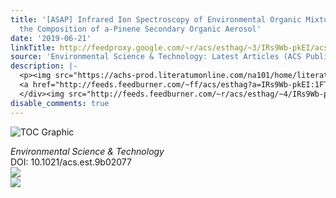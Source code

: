 ```yaml
---
title: '[ASAP] Infrared Ion Spectroscopy of Environmental Organic Mixtures: Probing
  the Composition of a-Pinene Secondary Organic Aerosol'
date: '2019-06-21'
linkTitle: http://feedproxy.google.com/~r/acs/esthag/~3/IRs9Wb-pkEI/acs.est.9b02077
source: 'Environmental Science & Technology: Latest Articles (ACS Publications)'
description: |-
  <p><img src="https://achs-prod.literatumonline.com/na101/home/literatum/publisher/achs/journals/content/esthag/0/esthag.ahead-of-print/acs.est.9b02077/20190621/images/medium/es-2019-020775_0006.gif" alt="TOC Graphic"/></p><div><cite>Environmental Science & Technology</cite></div><div>DOI: 10.1021/acs.est.9b02077</div><div class="feedflare">
  <a href="http://feeds.feedburner.com/~ff/acs/esthag?a=IRs9Wb-pkEI:1FTFzHXvfsU:yIl2AUoC8zA"><img src="http://feeds.feedburner.com/~ff/acs/esthag?d=yIl2AUoC8zA" border="0"></img></a>
  </div><img src="http://feeds.feedburner.com/~r/acs/esthag/~4/IRs9Wb-pkEI" ...
disable_comments: true
---
```

<p><img src="https://achs-prod.literatumonline.com/na101/home/literatum/publisher/achs/journals/content/esthag/0/esthag.ahead-of-print/acs.est.9b02077/20190621/images/medium/es-2019-020775_0006.gif" alt="TOC Graphic"/></p><div><cite>Environmental Science & Technology</cite></div><div>DOI: 10.1021/acs.est.9b02077</div><div class="feedflare">
<a href="http://feeds.feedburner.com/~ff/acs/esthag?a=IRs9Wb-pkEI:1FTFzHXvfsU:yIl2AUoC8zA"><img src="http://feeds.feedburner.com/~ff/acs/esthag?d=yIl2AUoC8zA" border="0"></img></a>
</div><img src="http://feeds.feedburner.com/~r/acs/esthag/~4/IRs9Wb-pkEI" ...